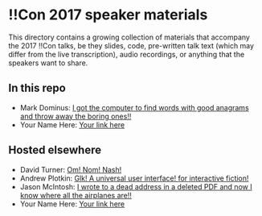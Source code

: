 # !!Con 2017 speaker materials

This directory contains a growing collection of materials that accompany the 2017 !!Con talks, be they slides, code, pre-written talk text (which may differ from the live transcription), audio recordings, or anything that the speakers want to share.

## In this repo

  * Mark Dominus: [I got the computer to find words with good anagrams and throw away the boring ones!!](mark-dominus-i-found-the-best-anagram)
  * Your Name Here: [Your link here](your-directory-name)

## Hosted elsewhere

  * David Turner: [Om! Nom! Nash!](http://novalis.org/talks/onn/)
  * Andrew Plotkin: [Glk! A universal user interface! for interactive fiction!](http://eblong.com/zarf/essays/glk-history/)
  * Jason McIntosh: [I wrote to a dead address in a deleted PDF and now I know where all the airplanes are!!](http://fogknife.com/2017-05-13-my-con-talk-and-other-notes.html)
  * Your Name Here: [Your link here](http://example.com)

